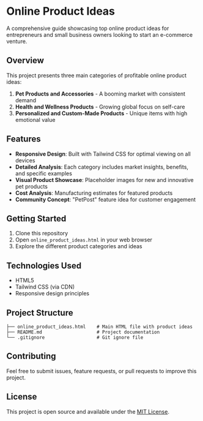 # Online Product Ideas

A comprehensive guide showcasing top online product ideas for entrepreneurs and small business owners looking to start an e-commerce venture.

## Overview

This project presents three main categories of profitable online product ideas:

1. **Pet Products and Accessories** - A booming market with consistent demand
2. **Health and Wellness Products** - Growing global focus on self-care
3. **Personalized and Custom-Made Products** - Unique items with high emotional value

## Features

- **Responsive Design**: Built with Tailwind CSS for optimal viewing on all devices
- **Detailed Analysis**: Each category includes market insights, benefits, and specific examples
- **Visual Product Showcase**: Placeholder images for new and innovative pet products
- **Cost Analysis**: Manufacturing estimates for featured products
- **Community Concept**: "PetPost" feature idea for customer engagement

## Getting Started

1. Clone this repository
2. Open `online_product_ideas.html` in your web browser
3. Explore the different product categories and ideas

## Technologies Used

- HTML5
- Tailwind CSS (via CDN)
- Responsive design principles

## Project Structure

```
├── online_product_ideas.html    # Main HTML file with product ideas
├── README.md                    # Project documentation
└── .gitignore                   # Git ignore file
```

## Contributing

Feel free to submit issues, feature requests, or pull requests to improve this project.

## License

This project is open source and available under the [MIT License](LICENSE). 